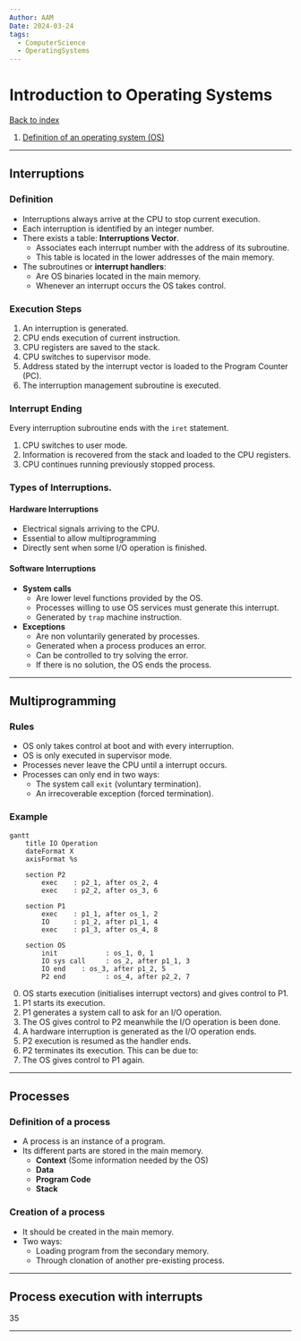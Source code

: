 ```yaml
---
Author: AAM
Date: 2024-03-24
tags:
  - ComputerScience
  - OperatingSystems
---
```

# Introduction to Operating Systems

[Back to index](../OS.md)

1. [Definition of an operating system (OS)](#definition-of-an-os)

---
## Interruptions
### Definition
- Interruptions always arrive at the CPU to stop current execution.
- Each interruption is identified by an integer number.
- There exists a table: **Interruptions Vector**.
	- Associates each interrupt number with the address of its subroutine.
	- This table is located in the lower addresses of the main memory.
- The subroutines or **interrupt handlers**:
	- Are OS binaries located in the main memory.
	- Whenever an interrupt occurs the OS takes control.
### Execution Steps
1. An interruption is generated.
2. CPU ends execution of current instruction.
3. CPU registers are saved to the stack.
4. CPU switches to supervisor mode.
5. Address stated by the interrupt vector is loaded to the Program Counter (PC).
6. The interruption management subroutine is executed. 

### Interrupt Ending
Every interruption subroutine ends with the `iret` statement.
1. CPU switches to user mode.
2. Information is recovered from the stack and loaded to the CPU registers.
3. CPU continues running previously stopped process.

### Types of Interruptions.

#### Hardware Interruptions
- Electrical signals arriving to the CPU.
- Essential to allow multiprogramming
- Directly sent when some I/O operation is finished.

#### Software Interruptions
- **System calls**
	- Are lower level functions provided by the OS.
	- Processes willing to use OS services must generate this interrupt.
	- Generated by `trap` machine instruction.
- **Exceptions**
	- Are non voluntarily generated by processes.
	- Generated when a process produces an error.
	- Can be controlled to try solving the error.
	- If there is no solution, the OS ends the process.

---
## Multiprogramming
### Rules
- OS only takes control at boot and with every interruption.
- OS is only executed in supervisor mode.
- Processes never leave the CPU until a interrupt occurs.
- Processes can only end in two ways:
	- The system call `exit` (voluntary termination).
	- An irrecoverable exception (forced termination).
### Example

```mermaid
gantt
    title IO Operation
    dateFormat X
    axisFormat %s
    
    section P2
        exec    : p2_1, after os_2, 4
        exec    : p2_2, after os_3, 6
        
    section P1
	    exec    : p1_1, after os_1, 2
	    IO      : p1_2, after p1_1, 4
	    exec    : p1_3, after os_4, 8

	section OS
		init            : os_1, 0, 1
		IO sys call     : os_2, after p1_1, 3
		IO end    : os_3, after p1_2, 5
		P2 end          : os_4, after p2_2, 7
```

0. OS starts execution (initialises interrupt vectors) and gives control to P1.
1. P1 starts its execution.
2. P1 generates a system call to ask for an I/O operation.
3. The OS gives control to P2 meanwhile the I/O operation is been done.
4. A hardware interruption is generated as the I/O operation ends.
5. P2 execution is resumed as the handler ends.
6. P2 terminates its execution. This can be due to:
7. The OS gives control to P1 again.

---
## Processes
### Definition of a process
- A process is an instance of a program.
- Its different parts are stored in the main memory.
	- **Context** (Some information needed by the OS)
	- **Data**
	- **Program Code**
	- **Stack**
### Creation of a process

- It should be created in the main memory.
- Two ways:
	- Loading program from the secondary memory.
	- Through clonation of another pre-existing process.

---
## Process execution with interrupts

35

---